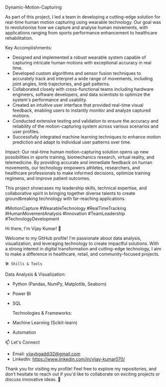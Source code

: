  Dynamic-Motion-Capturing

As part of this project, I led a team in developing a cutting-edge solution for real-time human motion capturing using wearable technology. Our goal was to revolutionise how we capture and analyse human movements, with applications ranging from sports performance enhancement to healthcare rehabilitation.

 Key Accomplishments:
- Designed and implemented a robust wearable system capable of capturing intricate human motions with exceptional accuracy in real time.
- Developed custom algorithms and sensor fusion techniques to accurately track and interpret a wide range of movements, including joint angles, limb trajectories, and gait patterns.
- Collaborated closely with cross-functional teams including hardware engineers, software developers, and data scientists to optimize the system's performance and usability.
- Created an intuitive user interface that provided real-time visual feedback, enabling users to instantly monitor and analyze captured motions.
- Conducted extensive testing and validation to ensure the accuracy and reliability of the motion-capturing system across various scenarios and user profiles.
- Successfully integrated machine learning techniques to enhance motion prediction and adapt to individual user patterns over time.

 Impact:
Our real-time human motion-capturing solution opens up new possibilities in sports training, biomechanics research, virtual reality, and telemedicine. By providing accurate and immediate feedback on human movements, our technology empowers athletes, researchers, and healthcare professionals to make informed decisions, optimize training regimens, and improve patient outcomes.

This project showcases my leadership skills, technical expertise, and collaborative spirit in bringing together diverse talents to create groundbreaking technology with far-reaching applications.

#MotionCapture #WearableTechnology #RealTimeTracking #HumanMovementAnalysis #Innovation #TeamLeadership #TechnologyDevelopment

Hi there, I'm Vijay Kumar! 👋

Welcome to my GitHub profile! I'm passionate about data analysis, visualization, and leveraging technology to create impactful solutions. With a strong interest in digital transformation and cutting-edge technology, I aim to make a difference in healthcare, retail, and community-focused projects.



    🛠️ Skills & Tools

   Data Analysis & Visualization:
- Python (Pandas, NumPy, Matplotlib, Seaborn)
- Power BI
- SQL

  Technologies & Frameworks:
- Machine Learning (Scikit-learn)
- Automation



📫 Let's Connect

- Email: vijaybgaddi32@gmail.com
- LinkedIn: https://www.linkedin.com/in/vijay-kumar070/



Thank you for visiting my profile! Feel free to explore my repositories, and don’t hesitate to reach out if you'd like to collaborate on exciting projects or discuss innovative ideas. 🚀
